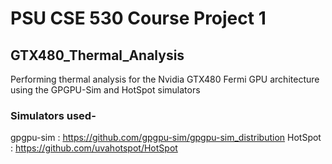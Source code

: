 # PSU CSE 530 Course Project 1

## GTX480_Thermal_Analysis

Performing thermal analysis for the Nvidia GTX480 Fermi GPU architecture using the GPGPU-Sim and HotSpot simulators

### Simulators used-

gpgpu-sim : https://github.com/gpgpu-sim/gpgpu-sim_distribution
HotSpot : https://github.com/uvahotspot/HotSpot
